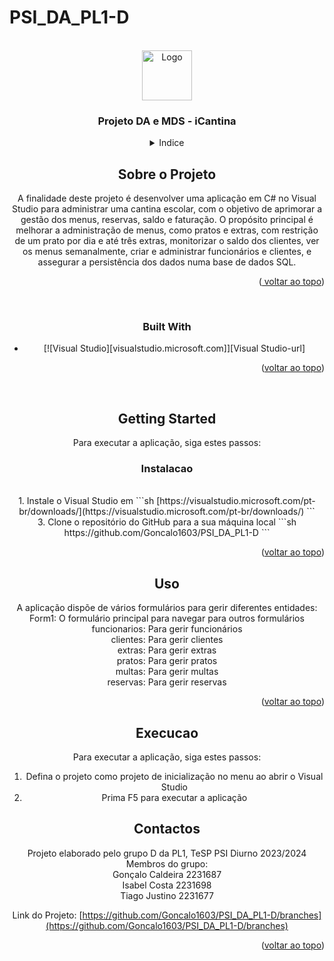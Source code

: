 # PSI_DA_PL1-D
<a name="readme-top"></a>

<br />
<div align="center">
  <a href="https://github.com/github_username/repo_name">
    <img src="images/images.png" alt="Logo" width="80" height="80">
  </a>

<h3 align="center">Projeto DA e MDS - iCantina</h3>

<details>
  <summary>Indice</summary>
  <ol>
    <li>
      <a href="#sobre-o-projeto">Sobre o Projeto</a>
      <ul>
        <li><a href="#built-with">Built With</a></li>
      </ul>
    </li>
    <li>
      <a href="#getting-started">Getting Started</a>
      <ul>
        <li><a href="#instalacao">Instalação</a></li>
      </ul>
    </li>
    <li><a href="#uso">Uso</a></li>
    <li><a href="#execucao">Execução</a></li>
    <li><a href="#contactos">Contactos</a></li>
  </ol>
</details>



## Sobre o Projeto

A finalidade deste projeto é desenvolver uma aplicação em C# no Visual Studio para administrar uma cantina escolar, com o objetivo de aprimorar a gestão dos menus, reservas, saldo e faturação. O propósito principal é melhorar a administração de menus, como pratos e extras, com restrição de um prato por dia e até três extras, monitorizar o saldo dos clientes, ver os menus semanalmente, criar e administrar funcionários e clientes, e assegurar a persistência dos dados numa base de dados SQL.

<p align="right">(<a href="#readme-top"> voltar ao topo</a>)</p>
<br />



### Built With

* [![Visual Studio][visualstudio.microsoft.com]][Visual Studio-url]

<p align="right">(<a href="#readme-top">voltar ao topo</a>)</p>
<br />


## Getting Started

Para executar a aplicação, siga estes passos:

### Instalacao
<br />
1. Instale o Visual Studio em
   ```sh
   [https://visualstudio.microsoft.com/pt-br/downloads/](https://visualstudio.microsoft.com/pt-br/downloads/)
   ```
   <br />
3. Clone o repositório do GitHub para a sua máquina local
   ```sh
   https://github.com/Goncalo1603/PSI_DA_PL1-D
   ```
   <br />

<p align="right">(<a href="#readme-top">voltar ao topo</a>)</p>



## Uso

A aplicação dispõe de vários formulários para gerir diferentes entidades:
<br />
  Form1: O formulário principal para navegar para outros formulários
  <br />
  funcionarios: Para gerir funcionários
  <br />
  clientes: Para gerir clientes
  <br />
  extras: Para gerir extras
  <br />
  pratos: Para gerir pratos
  <br />
  multas: Para gerir multas
  <br />
  reservas: Para gerir reservas


<p align="right">(<a href="#readme-top">voltar ao topo</a>)</p>


## Execucao

Para executar a aplicação, siga estes passos:
<br />
1. Defina o projeto como projeto de inicialização no menu ao abrir o Visual Studio
   <br />
3. Prima F5 para executar a aplicação
   <br />



## Contactos

Projeto elaborado pelo grupo D da PL1, TeSP PSI Diurno 2023/2024
<br />
Membros do grupo:
<br />
  Gonçalo Caldeira 2231687
  <br />
  Isabel Costa 2231698
  <br />
  Tiago Justino 2231677
  <br />
  
  
  

Link do Projeto: [https://github.com/Goncalo1603/PSI_DA_PL1-D/branches](https://github.com/Goncalo1603/PSI_DA_PL1-D/branches)
<br />
<p align="right">(<a href="#readme-top">voltar ao topo</a>)</p>



<!-- MARKDOWN LINKS & IMAGES -->
<!-- https://www.markdownguide.org/basic-syntax/#reference-style-links -->
[contributors-shield]: https://img.shields.io/github/contributors/github_username/repo_name.svg?style=for-the-badge
[contributors-url]: https://github.com/github_username/repo_name/graphs/contributors
[forks-shield]: https://img.shields.io/github/forks/github_username/repo_name.svg?style=for-the-badge
[forks-url]: https://github.com/github_username/repo_name/network/members
[stars-shield]: https://img.shields.io/github/stars/github_username/repo_name.svg?style=for-the-badge
[stars-url]: https://github.com/github_username/repo_name/stargazers
[issues-shield]: https://img.shields.io/github/issues/github_username/repo_name.svg?style=for-the-badge
[issues-url]: https://github.com/github_username/repo_name/issues
[license-shield]: https://img.shields.io/github/license/github_username/repo_name.svg?style=for-the-badge
[license-url]: https://github.com/github_username/repo_name/blob/master/LICENSE.txt
[linkedin-shield]: https://img.shields.io/badge/-LinkedIn-black.svg?style=for-the-badge&logo=linkedin&colorB=555
[linkedin-url]: https://linkedin.com/in/linkedin_username
[product-screenshot]: images/screenshot.png
[Next.js]: https://img.shields.io/badge/next.js-000000?style=for-the-badge&logo=nextdotjs&logoColor=white
[Next-url]: https://nextjs.org/
[React.js]: https://img.shields.io/badge/React-20232A?style=for-the-badge&logo=react&logoColor=61DAFB
[React-url]: https://reactjs.org/
[Vue.js]: https://img.shields.io/badge/Vue.js-35495E?style=for-the-badge&logo=vuedotjs&logoColor=4FC08D
[Vue-url]: https://vuejs.org/
[Angular.io]: https://img.shields.io/badge/Angular-DD0031?style=for-the-badge&logo=angular&logoColor=white
[Angular-url]: https://angular.io/
[Svelte.dev]: https://img.shields.io/badge/Svelte-4A4A55?style=for-the-badge&logo=svelte&logoColor=FF3E00
[Svelte-url]: https://svelte.dev/
[Laravel.com]: https://img.shields.io/badge/Laravel-FF2D20?style=for-the-badge&logo=laravel&logoColor=white
[Laravel-url]: https://laravel.com
[Bootstrap.com]: https://img.shields.io/badge/Bootstrap-563D7C?style=for-the-badge&logo=bootstrap&logoColor=white
[Bootstrap-url]: https://getbootstrap.com
[JQuery.com]: https://img.shields.io/badge/jQuery-0769AD?style=for-the-badge&logo=jquery&logoColor=white
[JQuery-url]: https://jquery.com 
